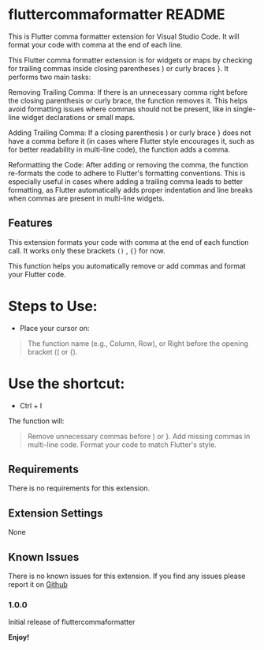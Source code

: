 # fluttercommaformatter README

This is Flutter comma formatter extension for Visual Studio Code. It will format your code with comma at the end of each line.

This Flutter comma formatter extension is for widgets or maps by checking for trailing commas inside closing parentheses ) or curly braces }. It performs two main tasks:

Removing Trailing Comma: If there is an unnecessary comma right before the closing parenthesis or curly brace, the function removes it. This helps avoid formatting issues where commas should not be present, like in single-line widget declarations or small maps.

Adding Trailing Comma: If a closing parenthesis ) or curly brace } does not have a comma before it (in cases where Flutter style encourages it, such as for better readability in multi-line code), the function adds a comma.

Reformatting the Code: After adding or removing the comma, the function re-formats the code to adhere to Flutter's formatting conventions. This is especially useful in cases where adding a trailing comma leads to better formatting, as Flutter automatically adds proper indentation and line breaks when commas are present in multi-line widgets.

## Features

This extension formats your code with comma at the end of each function call. It works only these brackets `()` , `{}` for now.

This function helps you automatically remove or add commas and format your Flutter code.

# Steps to Use:
* Place your cursor on:

> The function name (e.g., Column, Row), or Right before the opening bracket (( or {).

# Use the shortcut:

* Ctrl + I

The function will:

> Remove unnecessary commas before ) or }. Add missing commas in multi-line code. Format your code to match Flutter's style.

## Requirements

There is no requirements for this extension.

## Extension Settings

None

## Known Issues

There is no known issues for this extension. If you find any issues please report it on [Github](https://github.com/Sanjarbek17/fluttercommaformatter)

### 1.0.0

Initial release of fluttercommaformatter


**Enjoy!**
